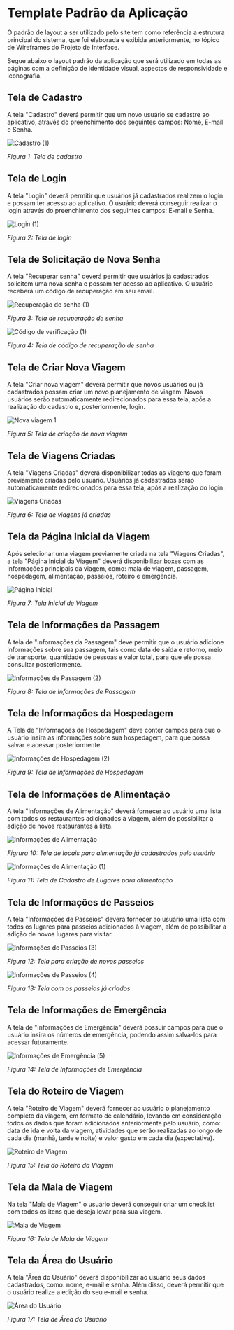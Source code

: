 # Template Padrão da Aplicação
O padrão de layout a ser utilizado pelo site tem como referência a estrutura principal do sistema, que foi elaborada e exibida anteriormente, no tópico de Wireframes do Projeto de Interface.

Segue abaixo o layout padrão da aplicação que será utilizado em todas as páginas com a definição de identidade visual, aspectos de responsividade e iconografia.

## Tela de Cadastro
A tela "Cadastro" deverá permitir que um novo usuário se cadastre ao aplicativo, através do preenchimento dos seguintes campos: Nome, E-mail e Senha.

![Cadastro (1)](https://github.com/ICEI-PUC-Minas-PMV-ADS/pmv-ads-2024-1-e3-proj-mov-t7-roteiriza/assets/107646150/e8032a23-9a42-4896-ae57-1fedbe0b2595)

_Figura 1: Tela de cadastro_

## Tela de Login
A tela "Login" deverá permitir que usuários já cadastrados realizem o login e possam ter acesso ao aplicativo. O usuário deverá conseguir realizar o login através do preenchimento dos seguintes campos: E-mail e Senha.

![Login (1)](https://github.com/ICEI-PUC-Minas-PMV-ADS/pmv-ads-2024-1-e3-proj-mov-t7-roteiriza/assets/107646150/4317cd8e-f063-43c1-84c7-f3185e6ea7dc)

_Figura 2: Tela de login_

## Tela de Solicitação de Nova Senha
A tela "Recuperar senha" deverá permitir que usuários já cadastrados solicitem uma nova senha e possam ter acesso ao aplicativo. O usuário receberá um código de recuperação em seu email.

![Recuperação de senha (1)](https://github.com/ICEI-PUC-Minas-PMV-ADS/pmv-ads-2024-1-e3-proj-mov-t7-roteiriza/assets/107646150/898e9304-f63a-41a5-9137-94e1fe51147d)

_Figura 3: Tela de recuperação de senha_

![Código de verificação (1)](https://github.com/ICEI-PUC-Minas-PMV-ADS/pmv-ads-2024-1-e3-proj-mov-t7-roteiriza/assets/107646150/916dd4c6-6ff1-4f6e-8a64-13e33d6031f4)

_Figura 4: Tela de código de recuperação de senha_


## Tela de Criar Nova Viagem
A tela "Criar nova viagem" deverá permitir que novos usuários ou já cadastrados possam criar um novo planejamento de viagem. Novos usuários serão automaticamente redirecionados para essa tela, após a realização do cadastro e, posteriormente, login.

![Nova viagem 1](https://github.com/ICEI-PUC-Minas-PMV-ADS/pmv-ads-2024-1-e3-proj-mov-t7-roteiriza/assets/107646150/73fc7a9e-dfa2-46b9-882a-9cd8680bf390)

_Figura 5: Tela de criação de nova viagem_


## Tela de Viagens Criadas
A tela "Viagens Criadas" deverá disponibilizar todas as viagens que foram previamente criadas pelo usuário. Usuários já cadastrados serão automaticamente redirecionados para essa tela, após a realização do login.

![Viagens Criadas](https://github.com/ICEI-PUC-Minas-PMV-ADS/pmv-ads-2024-1-e3-proj-mov-t7-roteiriza/assets/127251265/09b558ef-a9de-4bbf-8d79-3e267ae4bf3d)

_Figura 6: Tela de viagens já criadas_

## Tela da Página Inicial da Viagem
Após selecionar uma viagem previamente criada na tela "Viagens Criadas", a tela "Página Inicial da Viagem" deverá disponibilizar boxes com as informações principais da viagem, como: mala de viagem, passagem, hospedagem, alimentação, passeios, roteiro e emergência.

![Página Inicial](https://github.com/ICEI-PUC-Minas-PMV-ADS/pmv-ads-2024-1-e3-proj-mov-t7-roteiriza/assets/127251265/a5c15408-4ae9-46ff-9610-33b03e37534f)

_Figura 7: Tela Inicial de Viagem_

## Tela de Informações da Passagem
A tela de "Informações da Passagem" deve permitir que o usuário adicione informações sobre sua passagem, tais como data de saída e retorno, meio de transporte, quantidade de pessoas e valor total, para que ele possa consultar posteriormente.

![Informações de Passagem (2)](https://github.com/ICEI-PUC-Minas-PMV-ADS/pmv-ads-2024-1-e3-proj-mov-t7-roteiriza/assets/127251265/1088edb8-6235-4f2c-8c91-fa306a37c13a)

_Figura 8: Tela de Informações de Passagem_


## Tela de Informações da Hospedagem
A Tela de "Informações de Hospedagem" deve conter campos para que o usuário insira as informações sobre sua hospedagem, para que possa salvar e acessar posteriormente.

![Informações de Hospedagem (2)](https://github.com/ICEI-PUC-Minas-PMV-ADS/pmv-ads-2024-1-e3-proj-mov-t7-roteiriza/assets/127251265/514edd10-4579-4820-9997-837aa409a8bf)

_Figura 9: Tela de Informações de Hospedagem_

## Tela de Informações de Alimentação
A tela "Informações de Alimentação" deverá fornecer ao usuário uma lista com todos os restaurantes adicionados à viagem, além de possibilitar a adição de novos restaurantes à lista.

![Informações de Alimentação](https://github.com/ICEI-PUC-Minas-PMV-ADS/pmv-ads-2024-1-e3-proj-mov-t7-roteiriza/assets/127251265/3bfa2da5-2399-4fd1-87d4-20ba1cec9ff4)

_Figrura 10: Tela de locais para alimentação já cadastrados pelo usuário_

![Informações de Alimentação (1)](https://github.com/ICEI-PUC-Minas-PMV-ADS/pmv-ads-2024-1-e3-proj-mov-t7-roteiriza/assets/127251265/a2502a1a-f09d-448f-b113-dd0cfae4ae76)

_Figura 11: Tela de Cadastro de Lugares para alimentação_

## Tela de Informações de Passeios
A tela "Informações de Passeios" deverá fornecer ao usuário uma lista com todos os lugares para passeios adicionados à viagem, além de possibilitar a adição de novos lugares para visitar.

![Informações de Passeios (3)](https://github.com/ICEI-PUC-Minas-PMV-ADS/pmv-ads-2024-1-e3-proj-mov-t7-roteiriza/assets/127251265/3f18f505-4827-4c6f-9f0c-626dac91b4ab)

_Figura 12: Tela para criação de novos passeios_

![Informações de Passeios (4)](https://github.com/ICEI-PUC-Minas-PMV-ADS/pmv-ads-2024-1-e3-proj-mov-t7-roteiriza/assets/127251265/e218665d-b9e5-4684-b96d-5737aeb6331f)

_Figura 13: Tela com os passeios já criados_


## Tela de Informações de Emergência
A tela de "Informações de Emergência" deverá possuir campos para que o usuário insira os números de emergência, podendo assim salva-los para acessar futuramente.

![Informações de Emergência (5)](https://github.com/ICEI-PUC-Minas-PMV-ADS/pmv-ads-2024-1-e3-proj-mov-t7-roteiriza/assets/127251265/d093758c-300a-41bb-a33b-8d8443b205a6)


_Figura 14: Tela de Informações de Emergência_

## Tela do Roteiro de Viagem
A tela "Roteiro de Viagem" deverá fornecer ao usuário o planejamento completo da viagem, em formato de calendário, levando em consideração todos os dados que foram adicionados anteriormente pelo usuário, como: data de ida e volta da viagem, atividades que serão realizadas ao longo de cada dia (manhã, tarde e noite) e valor gasto em cada dia (expectativa).

![Roteiro de Viagem](https://github.com/ICEI-PUC-Minas-PMV-ADS/pmv-ads-2024-1-e3-proj-mov-t7-roteiriza/assets/127251265/8c48bc9b-c47f-4724-9e7e-a2d61d3e292d)

_Figura 15: Tela do Roteiro da Viagem_

## Tela da Mala de Viagem
Na tela "Mala de Viagem" o usuário deverá conseguir criar um checklist com todos os itens que deseja levar para sua viagem.

![Mala de Viagem](https://github.com/ICEI-PUC-Minas-PMV-ADS/pmv-ads-2024-1-e3-proj-mov-t7-roteiriza/assets/127251265/ea6fc7f5-35f2-4715-b29c-2f43781e2ffe)

_Figura 16: Tela de Mala de Viagem_


## Tela da Área do Usuário
A tela "Área do Usuário" deverá disponibilizar ao usuário seus dados cadastrados, como: nome, e-mail e senha. Além disso, deverá permitir que o usuário realize a edição do seu e-mail e senha.

![Área do Usuário](https://github.com/ICEI-PUC-Minas-PMV-ADS/pmv-ads-2024-1-e3-proj-mov-t7-roteiriza/assets/127251265/384cb3ab-29e4-415a-b419-d9367d3de98d)

_Figura 17: Tela de Área do Usuário_


